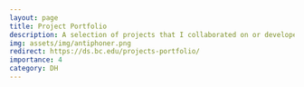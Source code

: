 ```yaml
---
layout: page
title: Project Portfolio
description: A selection of projects that I collaborated on or developed while at Boston College, including "Séamus Connolly Collection of Irish Music," "Morales Mass Book," "John La Farge, Stained Glass in New England," "Jesuit Online Bibliography," "Burns Antiphoner," and "The Becker Collection - Drawings of the American Civil War Era."  
img: assets/img/antiphoner.png
redirect: https://ds.bc.edu/projects-portfolio/
importance: 4
category: DH
---
```

